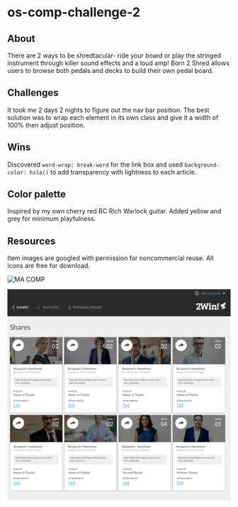 # os-comp-challenge-2

## About
There are 2 ways to be shredtacular- ride your board or play the stringed instrument through killer sound effects and a loud amp! Born 2 Shred allows users to browse both pedals and decks to build their own pedal board.

## Challenges
It took me 2 days 2 nights to figure out the nav bar position. The best solution was to wrap each element in its own class and give it a width of 100% then adjust position.

## Wins
Discovered ```word-wrap: break-word``` for the link box and used ```background-color: hsla()``` to add transparency with lightness to each article.

## Color palette
Inspired by my own cherry red BC Rich Warlock guitar. Added yellow and grey for minimum playfulness.

## Resources
Item images are googled with permission for noncommercial reuse. All icons are free for download.

![MA COMP](https://github.com/chunktooth/os-comp-challenge-2/blob/master/os-static-comp-2.png)

![YO COMP](https://github.com/chunktooth/os-comp-challenge-2/blob/master/static-comp-og-2.png)
